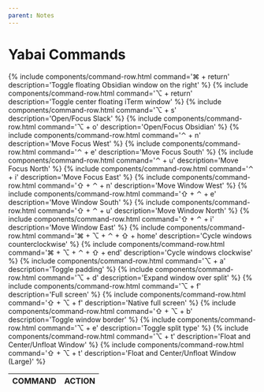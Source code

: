 ```yaml
---
parent: Notes
---
```


# Yabai Commands

<table>
  <thead>
    <th>COMMAND</th>
    <th>ACTION</th>
  </thead>
  <tbody>
    {% include components/command-row.html command='⌘ + return' description='Toggle floating Obsidian window on the right' %}
    {% include components/command-row.html command='⌥ + return' description='Toggle center floating iTerm window' %}
    {% include components/command-row.html command='⌥ + s' description='Open/Focus Slack' %}
    {% include components/command-row.html command='⌥ + o' description='Open/Focus Obsidian' %}
    {% include components/command-row.html command='⌃ + n' description='Move Focus West' %}
    {% include components/command-row.html command='⌃ + e' description='Move Focus South' %}
    {% include components/command-row.html command='⌃ + u' description='Move Focus North' %}
    {% include components/command-row.html command='⌃ + i' description='Move Focus East' %}
    {% include components/command-row.html command='⇧ + ⌃ + n' description='Move Window West' %}
    {% include components/command-row.html command='⇧ + ⌃ + e' description='Move Window South' %}
    {% include components/command-row.html command='⇧ + ⌃ + u' description='Move Window North' %}
    {% include components/command-row.html command='⇧ + ⌃ + i' description='Move Window East' %}
    {% include components/command-row.html command='⌘ + ⌥ + ⌃ + ⇧ + home' description='Cycle windows counterclockwise' %}
    {% include components/command-row.html command='⌘ + ⌥ + ⌃ + ⇧ + end' description='Cycle windows clockwise' %}
    {% include components/command-row.html command='⌥ + a' description='Toggle padding' %}
    {% include components/command-row.html command='⌥ + d' description='Expand window over split' %}
    {% include components/command-row.html command='⌥ + f' description='Full screen' %}
    {% include components/command-row.html command='⇧ + ⌥ + f' description='Native full screen' %}
    {% include components/command-row.html command='⇧ + ⌥ + b' description='Toggle window border' %}
    {% include components/command-row.html command='⌥ + e' description='Toggle split type' %}
    {% include components/command-row.html command='⌥ + t' description='Float and Center/Unfloat Window' %}
    {% include components/command-row.html command='⇧ + ⌥ + t' description='Float and Center/Unfloat Window (Large)' %}
  </tbody>
</table>

